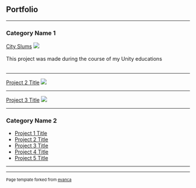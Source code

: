 ## Portfolio

---

### Category Name 1 

[City Slums](https://domdar.itch.io/city-sim)
<img src="https://img.itch.zone/aW1hZ2UvMTI1MTk4OS83MzA3MzMxLnBuZw==/original/wXv2G7.png"/>
<br><br>This project was made during the course of my Unity educations<br><br>

---
[Project 2 Title](/pdf/sample_presentation.pdf)
<img src="images/dummy_thumbnail.jpg?raw=true"/>

---
[Project 3 Title](http://example.com/)
<img src="images/dummy_thumbnail.jpg?raw=true"/>

---

### Category Name 2

- [Project 1 Title](http://example.com/)
- [Project 2 Title](http://example.com/)
- [Project 3 Title](http://example.com/)
- [Project 4 Title](http://example.com/)
- [Project 5 Title](http://example.com/)

---




---
<p style="font-size:11px">Page template forked from <a href="https://github.com/evanca/quick-portfolio">evanca</a></p>
<!-- Remove above link if you don't want to attibute -->
